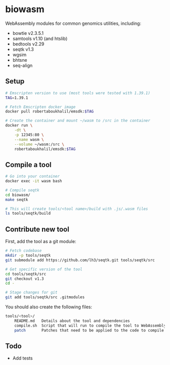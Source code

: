 # biowasm
WebAssembly modules for common genomics utilities, including:

* bowtie v2.3.5.1
* samtools v1.10 (and htslib)
* bedtools v2.29
* seqtk v1.3
* wgsim
* bhtsne
* seq-align


## Setup

```bash
# Emscripten version to use (most tools were tested with 1.39.1)
TAG=1.39.1

# Fetch Emscripten docker image
docker pull robertaboukhalil/emsdk:$TAG

# Create the container and mount ~/wasm to /src in the container
docker run \
    -dt \
    -p 12345:80 \
    --name wasm \
    --volume ~/wasm:/src \
    robertaboukhalil/emsdk:$TAG
```


## Compile a tool

```bash
# Go into your container
docker exec -it wasm bash

# Compile seqtk
cd biowasm/
make seqtk

# This will create tools/<tool name>/build with .js/.wasm files
ls tools/seqtk/build
```


## Contribute new tool

First, add the tool as a git module:

```bash
# Fetch codebase
mkdir -p tools/seqtk
git submodule add https://github.com/lh3/seqtk.git tools/seqtk/src

# Get specific version of the tool
cd tools/seqtk/src
git checkout v1.3
cd -

# Stage changes for git
git add tools/seqtk/src .gitmodules
```

You should also create the following files:

```bash
tools/<tool>/
    README.md   Details about the tool and dependencies
    compile.sh  Script that will run to compile the tool to WebAssembly (can use `$EM_FLAGS` for common flags)
    patch       Patches that need to be applied to the code to compile it to WebAssembly (optional)
```

## Todo

- Add tests
